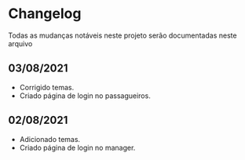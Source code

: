 # Changelog

Todas as mudanças notáveis ​​neste projeto serão documentadas neste arquivo

## 03/08/2021

- Corrigido temas.
- Criado página de login no passagueiros.

## 02/08/2021

- Adicionado temas.
- Criado página de login no manager.
